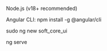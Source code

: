 Node.js (v18+ recommended)

Angular CLI: npm install -g @angular/cli

sudo ng new soft_core_ui

ng serve
